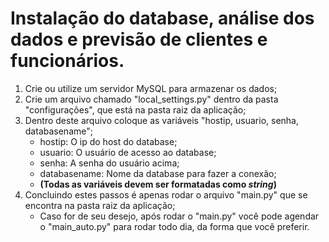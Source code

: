 # Instalação do database, análise dos dados e previsão de clientes e funcionários.

1. Crie ou utilize um servidor MySQL para armazenar os dados;
2. Crie um arquivo chamado "local_settings.py" dentro da pasta "configurações", que está na pasta raiz da aplicação;
3. Dentro deste arquivo coloque as variáveis "hostip, usuario, senha, databasename";
    * hostip: O ip do host do database;
    * usuario: O usuário de acesso ao database;
    * senha: A senha do usuário acima;
    * databasename: Nome da database para fazer a conexão;
    * **(Todas as variáveis devem ser formatadas como *string*)**
4. Concluindo estes passos é apenas rodar o arquivo "main.py" que se encontra na pasta raiz da aplicação;
    * Caso for de seu desejo, após rodar o "main.py" você pode agendar o "main_auto.py" para rodar todo dia, da forma que você preferir. 
